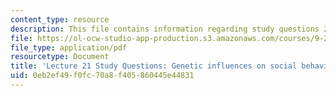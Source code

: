 ```yaml
---
content_type: resource
description: This file contains information regarding study questions 21.
file: https://ol-ocw-studio-app-production.s3.amazonaws.com/courses/9-20-animal-behavior-fall-2013/0eb2ef49f0fc70a8f405860445e44831_MIT9_20F13_L21_Qs.pdf
file_type: application/pdf
resourcetype: Document
title: 'Lecture 21 Study Questions: Genetic influences on social behavior'
uid: 0eb2ef49-f0fc-70a8-f405-860445e44831
---
```

